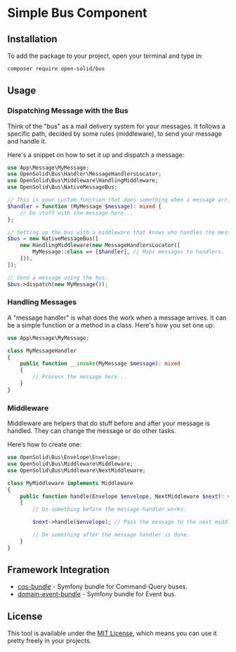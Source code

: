 # Simple Bus Component

## Installation

To add the package to your project, open your terminal and type in:

```bash
composer require open-solid/bus
```

## Usage

### Dispatching Message with the Bus

Think of the "bus" as a mail delivery system for your messages. It follows a specific path, decided 
by some rules (middleware), to send your message and handle it.

Here's a snippet on how to set it up and dispatch a message:

```php
use App\Message\MyMessage;
use OpenSolid\Bus\Handler\MessageHandlersLocator;
use OpenSolid\Bus\Middleware\HandlingMiddleware;
use OpenSolid\Bus\NativeMessageBus;

// This is your custom function that does something when a message arrives.
$handler = function (MyMessage $message): mixed {
    // Do stuff with the message here...
};

// Setting up the bus with a middleware that knows who handles the message.
$bus = new NativeMessageBus([
    new HandlingMiddleware(new MessageHandlersLocator([
        MyMessage::class => [$handler], // Maps messages to handlers.
    ])),
]);

// Send a message using the bus.
$bus->dispatch(new MyMessage());
```

### Handling Messages

A "message handler" is what does the work when a message arrives. It can be a simple function or a method in a class. 
Here's how you set one up:

```php
use App\Message\MyMessage;

class MyMessageHandler
{
    public function __invoke(MyMessage $message): mixed
    {
        // Process the message here...
    }
}
```

### Middleware

Middleware are helpers that do stuff before and after your message is handled. They can change the message or do other tasks.

Here’s how to create one:

```php
use OpenSolid\Bus\Envelope\Envelope;
use OpenSolid\Bus\Middleware\Middleware;
use OpenSolid\Bus\Middleware\NextMiddleware;

class MyMiddleware implements Middleware
{
    public function handle(Envelope $envelope, NextMiddleware $next): void
    {
        // Do something before the message handler works.

        $next->handle($envelope); // Pass the message to the next middleware

        // Do something after the message handler is done.
    }
}
```

## Framework Integration

 * [cqs-bundle](https://github.com/open-solid/cqs-bundle) - Symfony bundle for Command-Query buses.
 * [domain-event-bundle](https://github.com/open-solid/domain-event-bundle) - Symfony bundle for Event bus.

## License

This tool is available under the [MIT License](LICENSE), which means you can use it pretty freely in your projects.
